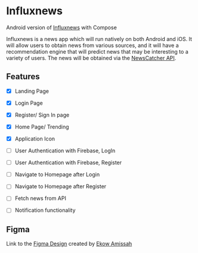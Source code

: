 # Influxnews
Android version of [Influxnews](https://github.com/Reu-Amissah/newsApp-iOS) with Compose

Influxnews is a news app which will run natively on both Android and iOS. It will allow users to obtain news from various sources, and
it will have a recommendation engine that will predict news that may be interesting to a variety of users.
The news will be obtained via the [NewsCatcher API](https://newscatcherapi.com/).

## Features
- [x] Landing Page
- [x] Login Page
- [x] Register/ Sign In page
- [x] Home Page/ Trending
- [x] Application Icon
- [ ] User Authentication with Firebase, LogIn
- [ ] User Authentication with Firebase, Register
- [ ] Navigate to Homepage after Login
- [ ] Navigate to Homepage after Register
- [ ] Fetch news from API
- [ ] Notification functionality


## Figma
Link to the [Figma Design](https://www.figma.com/file/NC3QGx7uyMbJMvhzhRgGys/News-iOS-app?node-id=0%3A1) created by [Ekow Amissah](https://github.com/Reu-Amissah)
